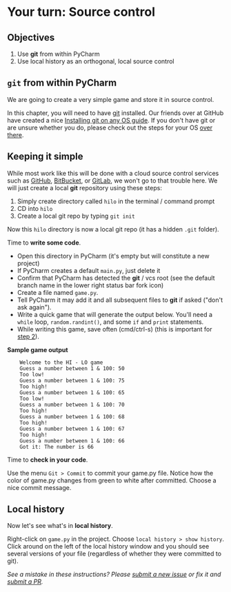 # Your turn: Source control

## Objectives

1. Use **git** from within PyCharm
2. Use local history as an orthogonal, local source control 


## `git` from within PyCharm

We are going to create a very simple game and store it in source control.

In this chapter, you will need to have [git](https://github.com/git-guides/#what-is-git) installed. 
Our friends over at GitHub have created a nice 
[Installing git on any OS guide](https://github.com/git-guides/install-git). If you don't have git or are
unsure whether you do, please check out the steps for your OS [over there](https://github.com/git-guides/install-git).

## Keeping it simple

While most work like this will be done with a cloud source control services such as 
[GitHub](https://github.com), [BitBucket](https://bitbucket.org/), or [GitLab](https://about.gitlab.com/),
we won't go to that trouble here. We will just create a local **git** repository using these steps:

1. Simply create directory called `hilo` in the terminal / command prompt
2. CD into `hilo`
3. Create a local git repo by typing `git init`

Now this `hilo` directory is now a local git repo (it has a hidden `.git` folder).

Time to **write some code**.

* Open this directory in PyCharm (it's empty but will constitute a new project)
* If PyCharm creates a default `main.py`, just delete it
* Confirm that PyCharm has detected the **git** / vcs root (see the default branch name in the lower right status bar fork icon)
* Create a file named `game.py`. 
* Tell PyCharm it may add it and all subsequent files to **git** if asked ("don't ask again").
* Write a quick game that will generate the output below. You'll need a `while` loop, `random.randint()`, and some `if` and `print` statements.  
* While writing this game, save often (cmd/ctrl-s) (this is important for [step 2](#local-history)).

 **Sample game output**
 
```
    Welcome to the HI - LO game
    Guess a number between 1 & 100: 50
    Too low!
    Guess a number between 1 & 100: 75
    Too high!
    Guess a number between 1 & 100: 65
    Too low!
    Guess a number between 1 & 100: 70
    Too high!
    Guess a number between 1 & 100: 68
    Too high!
    Guess a number between 1 & 100: 67
    Too high!
    Guess a number between 1 & 100: 66
    Got it: The number is 66
```

Time to **check in your code**.

Use the menu `Git > Commit` to commit your game.py file. Notice how the color of game.py changes from 
green to white after committed. Choose a nice commit message.

## Local history

Now let's see what's in **local history**.

Right-click on `game.py` in the project. Choose `local history > show history`. 
Click around on the left of the local history window and you should see several versions of your file 
(regardless of whether they were committed to git).

*See a mistake in these instructions? Please 
[submit a new issue](https://github.com/talkpython/mastering-pycharm-course/issues) or fix it and 
[submit a PR](https://github.com/talkpython/mastering-pycharm-course/pulls).*